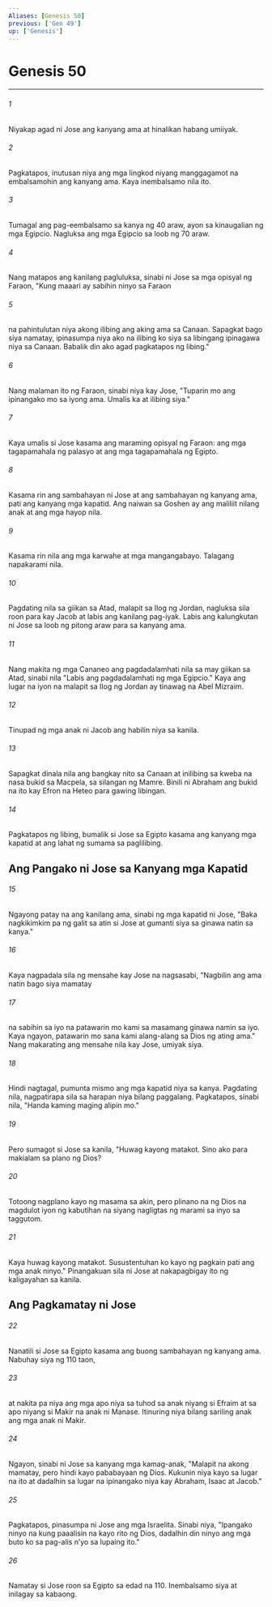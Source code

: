 ```yaml
---
Aliases: [Genesis 50]
previous: ['Gen 49']
up: ['Genesis']
---
```

# Genesis 50

***

###### 1
Niyakap agad ni Jose ang kanyang ama at hinalikan habang umiiyak. 

###### 2
Pagkatapos, inutusan niya ang mga lingkod niyang manggagamot na embalsamohin ang kanyang ama. Kaya inembalsamo nila ito. 

###### 3
Tumagal ang pag-eembalsamo sa kanya ng 40 araw, ayon sa kinaugalian ng mga Egipcio. Nagluksa ang mga Egipcio sa loob ng 70 araw. 

###### 4
Nang matapos ang kanilang pagluluksa, sinabi ni Jose sa mga opisyal ng Faraon, "Kung maaari ay sabihin ninyo sa Faraon 

###### 5
na pahintulutan niya akong ilibing ang aking ama sa Canaan. Sapagkat bago siya namatay, ipinasumpa niya ako na ilibing ko siya sa libingang ipinagawa niya sa Canaan. Babalik din ako agad pagkatapos ng libing." 

###### 6
Nang malaman ito ng Faraon, sinabi niya kay Jose, "Tuparin mo ang ipinangako mo sa iyong ama. Umalis ka at ilibing siya." 

###### 7
Kaya umalis si Jose kasama ang maraming opisyal ng Faraon: ang mga tagapamahala ng palasyo at ang mga tagapamahala ng Egipto. 

###### 8
Kasama rin ang sambahayan ni Jose at ang sambahayan ng kanyang ama, pati ang kanyang mga kapatid. Ang naiwan sa Goshen ay ang maliliit nilang anak at ang mga hayop nila. 

###### 9
Kasama rin nila ang mga karwahe at mga mangangabayo. Talagang napakarami nila. 

###### 10
Pagdating nila sa giikan sa Atad, malapit sa Ilog ng Jordan, nagluksa sila roon para kay Jacob at labis ang kanilang pag-iyak. Labis ang kalungkutan ni Jose sa loob ng pitong araw para sa kanyang ama. 

###### 11
Nang makita ng mga Cananeo ang pagdadalamhati nila sa may giikan sa Atad, sinabi nila "Labis ang pagdadalamhati ng mga Egipcio." Kaya ang lugar na iyon na malapit sa Ilog ng Jordan ay tinawag na Abel Mizraim. 

###### 12
Tinupad ng mga anak ni Jacob ang habilin niya sa kanila. 

###### 13
Sapagkat dinala nila ang bangkay nito sa Canaan at inilibing sa kweba na nasa bukid sa Macpela, sa silangan ng Mamre. Binili ni Abraham ang bukid na ito kay Efron na Heteo para gawing libingan. 

###### 14
Pagkatapos ng libing, bumalik si Jose sa Egipto kasama ang kanyang mga kapatid at ang lahat ng sumama sa paglilibing.

## Ang Pangako ni Jose sa Kanyang mga Kapatid 

###### 15
Ngayong patay na ang kanilang ama, sinabi ng mga kapatid ni Jose, "Baka nagkikimkim pa ng galit sa atin si Jose at gumanti siya sa ginawa natin sa kanya." 

###### 16
Kaya nagpadala sila ng mensahe kay Jose na nagsasabi, "Nagbilin ang ama natin bago siya mamatay 

###### 17
na sabihin sa iyo na patawarin mo kami sa masamang ginawa namin sa iyo. Kaya ngayon, patawarin mo sana kami alang-alang sa Dios ng ating ama." Nang makarating ang mensahe nila kay Jose, umiyak siya. 

###### 18
Hindi nagtagal, pumunta mismo ang mga kapatid niya sa kanya. Pagdating nila, nagpatirapa sila sa harapan niya bilang paggalang. Pagkatapos, sinabi nila, "Handa kaming maging alipin mo." 

###### 19
Pero sumagot si Jose sa kanila, "Huwag kayong matakot. Sino ako para makialam sa plano ng Dios? 

###### 20
Totoong nagplano kayo ng masama sa akin, pero plinano na ng Dios na magdulot iyon ng kabutihan na siyang nagligtas ng marami sa inyo sa taggutom. 

###### 21
Kaya huwag kayong matakot. Susustentuhan ko kayo ng pagkain pati ang mga anak ninyo." Pinangakuan sila ni Jose at nakapagbigay ito ng kaligayahan sa kanila.

## Ang Pagkamatay ni Jose 

###### 22
Nanatili si Jose sa Egipto kasama ang buong sambahayan ng kanyang ama. Nabuhay siya ng 110 taon, 

###### 23
at nakita pa niya ang mga apo niya sa tuhod sa anak niyang si Efraim at sa apo niyang si Makir na anak ni Manase. Itinuring niya bilang sariling anak ang mga anak ni Makir. 

###### 24
Ngayon, sinabi ni Jose sa kanyang mga kamag-anak, "Malapit na akong mamatay, pero hindi kayo pababayaan ng Dios. Kukunin niya kayo sa lugar na ito at dadalhin sa lugar na ipinangako niya kay Abraham, Isaac at Jacob." 

###### 25
Pagkatapos, pinasumpa ni Jose ang mga Israelita. Sinabi niya, "Ipangako ninyo na kung paaalisin na kayo rito ng Dios, dadalhin din ninyo ang mga buto ko sa pag-alis nʼyo sa lupaing ito." 

###### 26
Namatay si Jose roon sa Egipto sa edad na 110. Inembalsamo siya at inilagay sa kabaong.

